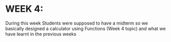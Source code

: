 # WEEK 4:
During this week Students were supposed to have a midterm so we basically designed a calculator using Functions (Week 4 topic) and what we have learnt in the previous weeks 
